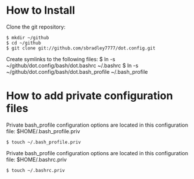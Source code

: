 # How to Install
Clone the git repository:
~~~
$ mkdir ~/github
$ cd ~/github
$ git clone git://github.com/sbradley7777/dot.config.git
~~~

Create symlinks to the following files:
$ ln -s ~/github/dot.config/bash/dot.bashrc ~/.bashrc
$ ln -s ~/github/dot.config/bash/dot.bash_profile ~/.bash_profile

# How to add private configuration files
Private bash_profile configuration options are located in this configuration
file: $HOME/.bash_profile.priv
~~~
$ touch ~/.bash_profile.priv
~~~

Private bash_profile configuration options are located in this configuration
file: $HOME/.bashrc.priv
~~~
$ touch ~/.bashrc.priv
~~~
